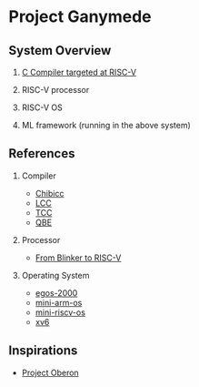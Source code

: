 # Project Ganymede

## System Overview 

1. [C Compiler targeted at RISC-V](compiler/README.md)

2. RISC-V processor

3. RISC-V OS

4. ML framework (running in the above system)

## References

1. Compiler

   - [Chibicc](https://github.com/rui314/chibicc)
   - [LCC](https://github.com/drh/lcc)
   - [TCC](https://bellard.org/tcc/)
   - [QBE](https://c9x.me/compile/)

2. Processor

   - [From Blinker to RISC-V](https://github.com/BrunoLevy/learn-fpga/tree/master/FemtoRV/TUTORIALS/FROM_BLINKER_TO_RISCV)

3. Operating System
   - [egos-2000](https://github.com/yhzhang0128/egos-2000)
   - [mini-arm-os](https://github.com/jserv/mini-arm-os)
   - [mini-riscv-os](https://github.com/cccriscv/mini-riscv-os)
   - [xv6](https://github.com/mit-pdos/xv6-public)

## Inspirations

- [Project Oberon](http://www.projectoberon.net/)
